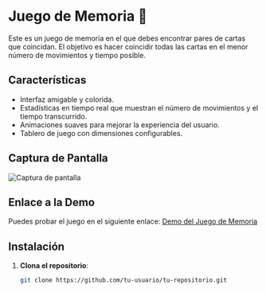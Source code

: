 # Juego de Memoria 🧠

Este es un juego de memoria en el que debes encontrar pares de cartas que coincidan. El objetivo es hacer coincidir todas las cartas en el menor número de movimientos y tiempo posible.


## Características

- Interfaz amigable y colorida.
- Estadísticas en tiempo real que muestran el número de movimientos y el tiempo transcurrido.
- Animaciones suaves para mejorar la experiencia del usuario.
- Tablero de juego con dimensiones configurables.


## Captura de Pantalla

![Captura de pantalla](https://via.placeholder.com/600x400?text=Captura+de+Pantalla)


## Enlace a la Demo

Puedes probar el juego en el siguiente enlace: [Demo del Juego de Memoria](https://tu-url-de-demo.com)


## Instalación

1. **Clona el repositorio**:
   ```bash
   git clone https://github.com/tu-usuario/tu-repositorio.git
